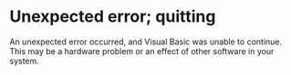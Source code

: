 
# Unexpected error; quitting

An unexpected error occurred, and Visual Basic was unable to continue. This may be a hardware problem or an effect of other software in your system.

